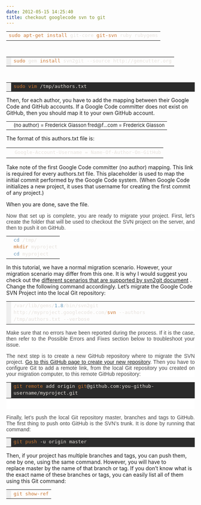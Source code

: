 ```yaml
---
date: 2012-05-15 14:25:40
title: checkout googlecode svn to git
---
```


<div>
	<div style="margin-left:0px !important;">
		<div>
			<table cellspacing="0" cellpadding="0" style="font-size:13px;">
				<tbody>
					<tr>
						<td style="font-family:Monaco, 'Lucida Console', monospace;font-size:13px;">
							<div style="margin-left:0px !important;text-align:left;color:#E6E1DC;">
								<span style="line-height:1.4em;color:#CC7833;">sudo</span> <span
									style="line-height:1.4em;color:#CC7833;">apt-get install</span> git-core <span
									style="line-height:1.4em;color:#CC7833;">git-svn</span> ruby rubygems
							</div>
						</td>
					</tr>
				</tbody>
			</table>
		</div>
		<br />
	</div>
</div>
<div>
	<div style="margin-left:0px !important;">
		<div>
			<table cellspacing="0" cellpadding="0" style="font-size:13px;">
				<tbody>
					<tr>
						<td
							style="font-family:Monaco, 'Lucida Console', monospace;font-size:13px;text-align:right;color:#888888;background-color:#EEEEEE;">
							<div style="margin-left:0px !important;">
								<br />
							</div>
						</td>
						<td style="font-family:Monaco, 'Lucida Console', monospace;font-size:13px;">
							<div style="margin-left:0px !important;text-align:left;color:#E6E1DC;">
								<span style="line-height:1.4em;color:#CC7833;">sudo</span> gem <span
									style="line-height:1.4em;color:#CC7833;">install</span> svn2git
								--source&nbsp;http:<span style="line-height:1.4em;">//</span>gemcutter.org
							</div>
						</td>
					</tr>
				</tbody>
			</table>
		</div>
		<br />
	</div>
</div>
<div>
	<div style="margin-left:0px !important;">
		<div
			style="margin-left:0px !important;text-align:left;font-family:Monaco, 'Lucida Console', monospace;font-size:13px;color:#E6E1DC;background-color:#2B2B2B;">
			<table cellspacing="0" cellpadding="0" style="font-size:13px;">
				<tbody>
					<tr>
						<td
							style="font-family:Monaco, 'Lucida Console', monospace;font-size:13px;text-align:right;color:#888888;background-color:#EEEEEE;">
							<div style="margin-left:0px !important;">
								<br />
							</div>
						</td>
						<td style="font-family:Monaco, 'Lucida Console', monospace;font-size:13px;">
							<div style="margin-left:0px !important;text-align:left;color:#E6E1DC;">
								<span style="line-height:1.4em;color:#CC7833;">sudo</span> <span
									style="line-height:1.4em;color:#CC7833;">vim</span> <span
									style="line-height:1.4em;">/</span>tmp<span
									style="line-height:1.4em;">/</span>authors.txt
							</div>
						</td>
					</tr>
				</tbody>
			</table>
		</div>
	</div>
</div>
<p>
	Then, for each author, you have to add the mapping between their Google Code and GitHub accounts. If a Google Code
	committer does not exist on GitHub, then you should map it to your own GitHub account.
</p>
<div>
	<div style="margin-left:0px !important;">
		<div>
			<table cellspacing="0" cellpadding="0" style="font-size:13px;">
				<tbody>
					<tr>
						<td>
							<div style="margin-left:0px !important;">
								<br />
							</div>
						</td>
						<td>
							<div>
								(no author) = Frederick Giasson 
									fred@f...com = Frederick Giasson
							</div>
						</td>
					</tr>
				</tbody>
			</table>
		</div>
	</div>
</div>
<p>
	The format of this&nbsp;authors.txt&nbsp;file is:
</p>
<div>
	<div>
		<div>
			<table>
				<tbody>
					<tr>
						<td>
							<div>
								<br />
							</div>
						</td>
						<td style="font-family:Monaco, 'Lucida Console', monospace;font-size:13px;">
							<div style="margin-left:0px !important;text-align:left;color:#E6E1DC;">
								Google-Account-Username = Name-Of-Author-On-GitHub
							</div>
						</td>
					</tr>
				</tbody>
			</table>
		</div>
	</div>
</div>
<p>
	Take note of the first Google Code committer&nbsp;(no author)&nbsp;mapping. This link is required for
	every&nbsp;authors.txt&nbsp;file. This placeholder is used to map the initial commit performed by the Google Code
	system. (When Google Code initializes a new project, it uses that username for creating the first commit of any
	project.)
</p>
<p>
	When you are done, save the file.
</p>
<p
	style="color:#444444;font-family:'Lucida Grande', Verdana, Arial, sans-serif;text-align:justify;background-color:#FFFFFF;">
	Now that set up is complete, you are ready to migrate your project. First, let’s create the folder that will be used
	to checkout the SVN project on the server, and then to push it on GitHub.
</p>
<div>
	<div>
		<div>
			<table cellspacing="0" cellpadding="0" style="font-size:13px;">
				<tbody>
					<tr>
						<td>
							<div style="margin-left:0px !important;">
								<br />
							</div>
						</td>
						<td style="font-family:Monaco, 'Lucida Console', monospace;font-size:13px;">
							<div style="margin-left:0px !important;text-align:left;color:#E6E1DC;">
								<span style="line-height:1.4em;color:#6E9CBE;">cd</span> <span
									style="line-height:1.4em;">/</span>tmp<span
									style="line-height:1.4em;">/</span><br />
								<span style="line-height:1.4em;color:#CC7833;">mkdir</span> myproject<br />
								<span style="line-height:1.4em;color:#6E9CBE;">cd</span> myproject
							</div>
						</td>
					</tr>
				</tbody>
			</table>
		</div>
	</div>
</div>
<p>
	In this tutorial, we have a normal migration scenario. However, your migration scenario may differ from this one. It
	is why I would suggest you check out the 
	<a href="https://github.com/nirvdrum/svn2git">different scenarios that are
		supported by&nbsp;svn2git&nbsp;document</a>
		. Change the following command accordingly. Let’s migrate the Google
	Code SVN Project into the local Git repository:
</p>
<div>
	<div style="margin-left:0px !important;">
		<div>
			<table cellspacing="0" cellpadding="0" style="font-size:13px;">
				<tbody>
					<tr>
						<td
							style="font-family:Monaco, 'Lucida Console', monospace;font-size:13px;text-align:right;color:#888888;background-color:#EEEEEE;">
							<div style="margin-left:0px !important;">
								<br />
							</div>
						</td>
						<td style="font-family:Monaco, 'Lucida Console', monospace;font-size:13px;">
							<div style="margin-left:0px !important;text-align:left;color:#E6E1DC;">
								<span style="line-height:1.4em;">/</span>var<span
									style="line-height:1.4em;">/</span>lib<span
									style="line-height:1.4em;">/</span>gems<span
									style="line-height:1.4em;">/</span><span
									style="line-height:1.4em;color:#6D9CBE;">1.8</span><span
									style="line-height:1.4em;">/</span>bin<span
									style="line-height:1.4em;">/</span>svn2git http:<span
									style="line-height:1.4em;">//</span>myproject.googlecode.com<span
									style="line-height:1.4em;">/</span><span
									style="line-height:1.4em;color:#CC7833;">svn</span> <span
									style="line-height:1.4em;">--authors</span> <span
									style="line-height:1.4em;">/</span>tmp<span
									style="line-height:1.4em;">/</span>authors.txt <span
									style="line-height:1.4em;">--verbose</span>
							</div>
						</td>
					</tr>
				</tbody>
			</table>
		</div>
	</div>
</div>
<p
	style="color:#444444;font-family:'Lucida Grande', Verdana, Arial, sans-serif;text-align:justify;background-color:#FFFFFF;">
	Make sure that no errors have been reported during the process. If it is the case, then refer to the&nbsp;Possible
	Errors and Fixes&nbsp;section below to troubleshoot your issue.
</p>
<p
	style="color:#444444;font-family:'Lucida Grande', Verdana, Arial, sans-serif;text-align:justify;background-color:#FFFFFF;">
	The next step is to create a new GitHub repository where to migrate the SVN project. <a
		href="https://github.com/repositories/new">Go to this GitHub page to create your new repository</a>. Then you
	have to configure Git to add a remote link, from the local Git repository you created on your migration computer, to
	this remote GitHub repository:
</p>
<div
	style="margin-left:0px;color:#444444;font-family:'Lucida Grande', Verdana, Arial, sans-serif;text-align:justify;background-color:#FFFFFF;">
	<div style="margin-left:0px !important;">
		<div
			style="margin-left:0px !important;text-align:left;font-family:Monaco, 'Lucida Console', monospace;font-size:13px;color:#E6E1DC;background-color:#2B2B2B;">
			<table cellspacing="0" cellpadding="0" style="font-size:13px;">
				<tbody>
					<tr>
						<td
							style="font-family:Monaco, 'Lucida Console', monospace;font-size:13px;text-align:right;color:#888888;background-color:#EEEEEE;">
							<div style="margin-left:0px !important;">
								<br />
							</div>
						</td>
						<td style="font-family:Monaco, 'Lucida Console', monospace;font-size:13px;">
							<div style="margin-left:0px !important;text-align:left;color:#E6E1DC;">
								<span style="line-height:1.4em;color:#CC7833;">git remote</span> add origin <span
									style="line-height:1.4em;color:#CC7833;">git</span><span
									style="line-height:1.4em;">@</span>github.com:you-github-username<span
									style="line-height:1.4em;">/</span>myproject.git
							</div>
						</td>
					</tr>
				</tbody>
			</table>
		</div>
		<br />
	</div>
</div>
<p
	style="color:#444444;font-family:'Lucida Grande', Verdana, Arial, sans-serif;text-align:justify;background-color:#FFFFFF;">
	Finally, let’s push the local Git repository master, branches and tags to GitHub. The first thing to push onto
	GitHub is the SVN’s trunk. It is done by running that command:
</p>
<div
	style="margin-left:0px;color:#444444;font-family:'Lucida Grande', Verdana, Arial, sans-serif;text-align:justify;background-color:#FFFFFF;">
	<div style="margin-left:0px !important;">
		<div
			style="margin-left:0px !important;text-align:left;font-family:Monaco, 'Lucida Console', monospace;font-size:13px;color:#E6E1DC;background-color:#2B2B2B;">
			<table cellspacing="0" cellpadding="0" style="font-size:13px;">
				<tbody>
					<tr>
						<td
							style="font-family:Monaco, 'Lucida Console', monospace;font-size:13px;text-align:right;color:#888888;background-color:#EEEEEE;">
							<div style="margin-left:0px !important;">
							</div>
						</td>
						<td style="font-family:Monaco, 'Lucida Console', monospace;font-size:13px;">
							<div style="margin-left:0px !important;text-align:left;color:#E6E1DC;">
								<span style="line-height:1.4em;color:#CC7833;">git push</span> <span
									style="line-height:1.4em;">-u</span> origin master
							</div>
						</td>
					</tr>
				</tbody>
			</table>
		</div>
	</div>
</div>
<p>
	Then, if your project has multiple branches and tags, you can push them, one by one, using the same command.
	However, you will have to replace&nbsp;master&nbsp;by the name of that branch or tag. If you don’t know what is the
	exact name of these branches or tags, you can easily list all of them using this Git command:
</p>
<div>
	<div style="margin-left:0px !important;">
		<div>
			<table cellspacing="0" cellpadding="0" style="font-size:13px;">
				<tbody>
					<tr>
						<td
							style="font-family:Monaco, 'Lucida Console', monospace;font-size:13px;text-align:right;color:#888888;background-color:#EEEEEE;">
							<div style="margin-left:0px !important;">
								<br />
							</div>
						</td>
						<td style="font-family:Monaco, 'Lucida Console', monospace;font-size:13px;">
							<div style="margin-left:0px !important;text-align:left;color:#E6E1DC;">
								<span style="line-height:1.4em;color:#CC7833;">git show-ref</span>
							</div>
						</td>
					</tr>
				</tbody>
			</table>
		</div>
	</div>
</div>